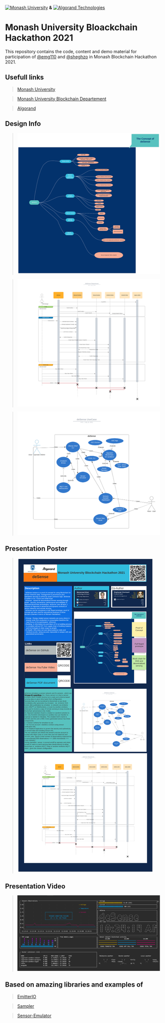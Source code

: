 [<img title="Monash University" src="https://www.monash.edu/__data/assets/file/0015/2521311/60YearsStamp_MonashLogo_MONO_WEB.svg" height="auto" width="256">](https://www.monash.edu/blockchain)    **&**
[<img title="Algorand Technologies" src="https://www.algorand.com/assets/media-kit/logos/full/png/algorand_full_logo_black.png" height="auto" width="200">](https://algorand.com)


# Monash University Bloackchain Hackathon 2021
This repository contains the code, content and demo material for participation of [@emg110](https://github.com/emg110) and [@sheghzo](https://github.com/sheghzo) in Monash Blockchain Hackathon 2021.

## Usefull links

> [Monash University](https://www.monash.edu)

> [Monash University Blockchain Departement](https://www.monash.edu/blockchain)

> [Algorand](https://www.algorand.com/)

## Design Info

> ![deSense Concept](./assets/deSense%20Concept.png)

> ![deSense Sequences](./assets/deSense%20Sequences.png)

> ![deSense UseCase Diagram](./assets/deSense%20UseCase.png)

## Presentation Poster

> ![deSense Presentation Poster](./assets/dSense%20Presentation%20Poster.png)

## Presentation Video

> [![deSense Presentation Poster](./assets/desense-dashboard.png)](./assets/dSense-video-presentation.webm)

## Based on amazing libraries and examples of

> [EmitterIO](https://www.monash.edu)

> [Sampler](https://www.monash.edu/blockchain)

> [Sensor-Emulator](https://www.algorand.com/)
